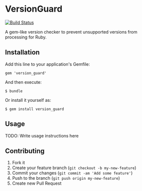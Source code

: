# VersionGuard

[![Build Status](https://travis-ci.org/kenn/version_guard.png)](https://travis-ci.org/kenn/version_guard)

A gem-like version checker to prevent unsupported versions from processing for Ruby.

## Installation

Add this line to your application's Gemfile:

    gem 'version_guard'

And then execute:

    $ bundle

Or install it yourself as:

    $ gem install version_guard

## Usage

TODO: Write usage instructions here

## Contributing

1. Fork it
2. Create your feature branch (`git checkout -b my-new-feature`)
3. Commit your changes (`git commit -am 'Add some feature'`)
4. Push to the branch (`git push origin my-new-feature`)
5. Create new Pull Request
